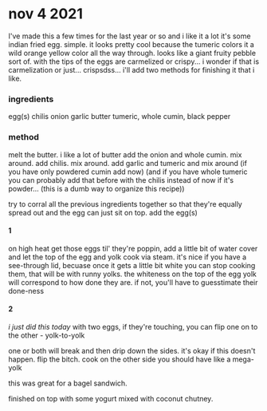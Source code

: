 # nov 4 2021

I've made this a few times for the last year or so and i like it a lot
it's some indian fried egg. simple.
it looks pretty cool because the tumeric colors it a wild orange yellow color all the way through. looks like a giant fruity pebble sort of. with the tips of the eggs are carmelized or crispy...  i wonder if that is carmelization or just... crispsdss...
i'll add two methods for finishing it that i like.

### ingredients

egg(s)
chilis
onion
garlic
butter
tumeric, whole cumin, black pepper

### method

melt the butter. i like a lot of butter
add the onion and whole cumin. mix around.
add chilis. mix around.
add garlic and tumeric and mix around (if you have only powdered cumin add now) (and if you have whole tumeric you can probably add that before with the chilis instead of now if it's powder... (this is a dumb way to organize this recipe))

try to corral all the previous ingredients together so that they're equally spread out and the egg can just sit on top. add the egg(s)


#### 1

on high heat get those eggs til' they're poppin,
add a little bit of water
cover and let the top of the egg and yolk cook via steam.
it's nice if you have a see-through lid, becuase once it gets a little bit white you can stop cooking them, that will be with runny yolks. the whiteness on the top of the egg yolk will correspond to how done they are.
if not, you'll have to guesstimate their done-ness

#### 2

_i just did this today_
with two eggs, if they're touching, you can flip one on to the other - yolk-to-yolk

one or both will break and then drip down the sides. it's okay if this doesn't happen.
flip the bitch. cook on the other side you should have like a mega-yolk

this was great for a bagel sandwich.

finished on top with some yogurt mixed with coconut chutney. 